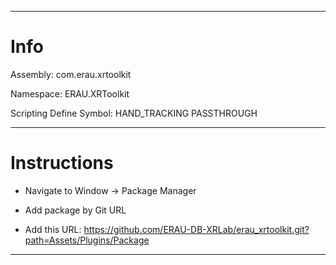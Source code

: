 <hr />

<h1> Info </h1>

Assembly: com.erau.xrtoolkit

Namespace: ERAU.XRToolkit

Scripting Define Symbol:
HAND_TRACKING
PASSTHROUGH

<hr />

<h1> Instructions </h1>

- Navigate to Window -> Package Manager

-  Add package by Git URL

-  Add this URL: https://github.com/ERAU-DB-XRLab/erau_xrtoolkit.git?path=Assets/Plugins/Package

<hr />
